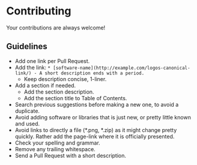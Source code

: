 # Contributing

Your contributions are always welcome!

## Guidelines

* Add one link per Pull Request.
* Add the link: `* [software-name](http://example.com/logos-canonical-link/) - A short description ends with a period.`
    * Keep description concise, 1-liner.
* Add a section if needed.
    * Add the section description.
    * Add the section title to Table of Contents.
* Search previous suggestions before making a new one, to avoid a duplicate.
* Avoid adding software or libraries that is just new, or pretty little known and used.
* Avoid links to directly a file (*.png, *.zip) as it might change pretty quickly. Rather add the page-link where it is officially presented.
* Check your spelling and grammar.
* Remove any trailing whitespace.
* Send a Pull Request with a short description.
